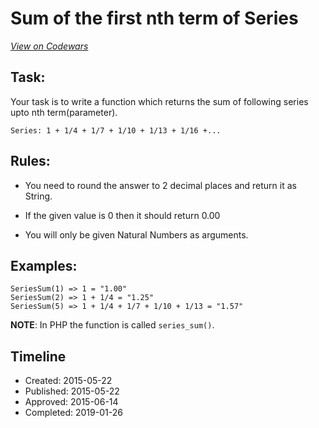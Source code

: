 # Sum of the first nth term of Series
[*View on Codewars*](https://www.codewars.com/kata/sum-of-the-first-nth-term-of-series)

## Task:

Your task is to write a function which returns the sum of following series upto nth term(parameter).

    Series: 1 + 1/4 + 1/7 + 1/10 + 1/13 + 1/16 +...
 
## Rules:
 
* You need to round the answer to 2 decimal places and return it as String.

* If the given value is 0 then it should return 0.00

* You will only be given Natural Numbers as arguments.

## Examples:

    SeriesSum(1) => 1 = "1.00"
    SeriesSum(2) => 1 + 1/4 = "1.25"
    SeriesSum(5) => 1 + 1/4 + 1/7 + 1/10 + 1/13 = "1.57"
    
**NOTE**: In PHP the function is called `series_sum()`.

## Timeline
- Created: 2015-05-22
- Published: 2015-05-22
- Approved: 2015-06-14
- Completed: 2019-01-26
